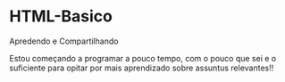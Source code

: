 # HTML-Basico
 Apredendo e Compartilhando 

Estou começando a programar a pouco tempo, com o pouco que sei e o suficiente para opitar por mais aprendizado sobre assuntus relevantes!! 
